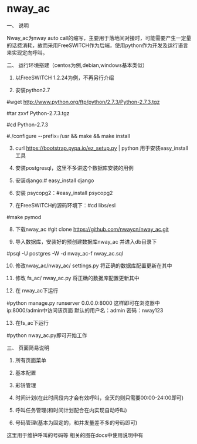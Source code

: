 # nway_ac

一、	说明

Nway_ac为nway auto call的缩写，主要用于落地间对接时，可能需要产生一定量的话费消耗，故而采用FreeSWITCH作为后端，使用python作为开发及运行语言来实现定向呼叫。


二、	运行环境搭建（centos为例,debian,windows基本类似）

1.	以FreeSWITCH 1.2.24为例，不再另行介绍

2.	安装python2.7


#wget http://www.python.org/ftp/python/2.7.3/Python-2.7.3.tgz

#tar zxvf Python-2.7.3.tgz

#cd Python-2.7.3

#./configure --prefix=/usr && make && make install


3.	curl https://bootstrap.pypa.io/ez_setup.py | python 用于安装easy_install工具

4.	安装postgresql，这里不多讲这个数据库安装的用例

5.	安装django:# easy_install django

6.	安装 psycopg2：#easy_install psycopg2

7.	在FreeSWITCH的源码环境下：#cd  libs/esl

   #make pymod

8.	下载nway_ac  #git clone https://github.com/nwaycn/nway_ac.git

9.	导入数据库，安装好的预创建数据库nway_ac 并进入db目录下

#psql  -U postgres  -W -d nway_ac-f nway_ac.sql


10.	修改nway_ac/nway_ac/ settings.py 将正确的数据库配置更新在其中

11.	修改 fs_ac/ nway_ac.py 将正确的数据库配置更新其中

12.	在 nway_ac下运行

#python manage.py runserver 0.0.0.0:8000
这样即可在浏览器中ip:8000/admin中访问该页面
默认的用户名：admin 密码：nway123

13.	在fs_ac下运行 

#python nway_ac.py即可开始工作

三、	页面简易说明
1.	所有页面菜单
 
2.	基本配置
 
3.	彩铃管理
 
4.	时间计划(在此时间段内才会有效呼叫，全天的则只需要00:00-24:00即可)
 
5.	呼叫任务管理(和时间计划配合在内实现自动呼叫)
 
6.	号码管理(基本为固定的，和并发量差不多的号码即可)
 
这里用于维护呼叫的号码等
相关的图在docs中使用说明中有